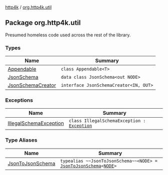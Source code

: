 [http4k](../index.md) / [org.http4k.util](./index.md)

## Package org.http4k.util

Presumed homeless code used across the rest of the library.

### Types

| Name | Summary |
|---|---|
| [Appendable](-appendable/index.md) | `class Appendable<T>` |
| [JsonSchema](-json-schema/index.md) | `data class JsonSchema<out NODE>` |
| [JsonSchemaCreator](-json-schema-creator/index.md) | `interface JsonSchemaCreator<IN, OUT>` |

### Exceptions

| Name | Summary |
|---|---|
| [IllegalSchemaException](-illegal-schema-exception/index.md) | `class IllegalSchemaException : `[`Exception`](https://kotlinlang.org/api/latest/jvm/stdlib/kotlin/-exception/index.html) |

### Type Aliases

| Name | Summary |
|---|---|
| [JsonToJsonSchema](-json-to-json-schema.md) | `typealias ~~JsonToJsonSchema~~<NODE> = `[`JsonToJsonSchema`](../org.http4k.contract.openapi.v2/-json-to-json-schema/index.md)`<`[`NODE`](-json-to-json-schema.md#NODE)`>` |
